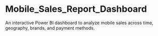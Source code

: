 # Mobile_Sales_Report_Dashboard
An interactive Power BI dashboard to analyze mobile sales across time, geography, brands, and payment methods.
